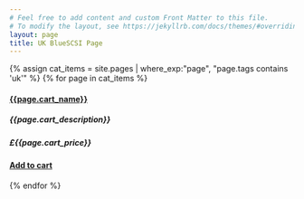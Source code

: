 ```yaml
---
# Feel free to add content and custom Front Matter to this file.
# To modify the layout, see https://jekyllrb.com/docs/themes/#overriding-theme-defaults
layout: page
title: UK BlueSCSI Page
---
```


{% assign cat_items = site.pages |  where_exp:"page", "page.tags contains 'uk'" %}
{% for page in cat_items %}

#### [{{page.cart_name}}](/solar{{page.url}}) 

##### {{page.cart_description}} 

##### £{{page.cart_price}} 

#### [Add to cart](/solar/cart#{{page.cart_itemid}}) 

{% endfor %}